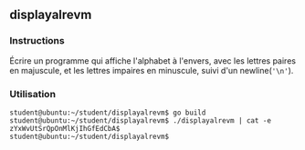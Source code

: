 ## displayalrevm

### Instructions

Écrire un programme qui affiche l'alphabet à l'envers, avec les lettres paires en majuscule, et les lettres impaires en minuscule, suivi d'un newline(`'\n'`).

### Utilisation

```console
student@ubuntu:~/student/displayalrevm$ go build
student@ubuntu:~/student/displayalrevm$ ./displayalrevm | cat -e
zYxWvUtSrQpOnMlKjIhGfEdCbA$
student@ubuntu:~/student/displayalrevm$
```
